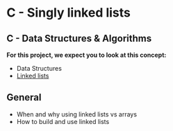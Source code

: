 # C - Singly linked lists

## C - Data Structures & Algorithms

**For this project, we expect you to look at this concept:**

* Data Structures
* [Linked lists](https://www.youtube.com/watch?v=udapt4FGY20&t=130s)

## General
* When and why using linked lists vs arrays
* How to build and use linked lists
